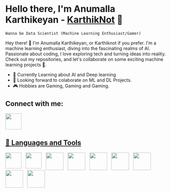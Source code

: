 <h1> Hello there, I'm Anumalla Karthikeyan - <a href="https://github.com/KarthikNot">KarthikNot</a> 👋</h1>

`Wanna be Data Scientist (Machine Learning Enthusiast/Gamer)` 

Hey there! 👋 I'm Anumalla Karthikeyan, or Karthiknot if you prefer. I'm a machine learning enthusiast, diving into the fascinating realms of AI. Passionate about coding, I love exploring tech and turning ideas into reality. Check out my repositories, and let's collaborate on some exciting machine learning projects 🚀.

- 🌱 Currently Learning about AI and Deep learning
- 🤖 Looking forward to colaborate on ML and DL Projects.
- 🎮 Hobbies are Gaming, Gaming and Gaming.


<h2> Connect with me: </h2>

<a href="https://www.linkedin.com/in/karthikeyan-anumalla-b62bb9281/"><img width="50px" src="https://cdn.jsdelivr.net/gh/devicons/devicon/icons/linkedin/linkedin-plain.svg">

<h2> 🧰 Languages and Tools </h2>

<img align="left" width="50px" alt=" " style="padding-right:10px" src="https://cdn.jsdelivr.net/gh/devicons/devicon/icons/vscode/vscode-original.svg">
<img align="left" width="50px" alt=" " style="padding-right:10px" src="https://cdn.jsdelivr.net/gh/devicons/devicon/icons/c/c-original.svg">
<img align="left" width="55px" alt=" " style="padding-right:10px" src="https://cdn.jsdelivr.net/gh/devicons/devicon/icons/cplusplus/cplusplus-original.svg">
<img align="left" width="55px" alt=" " style="padding-right:10px" src="https://cdn.jsdelivr.net/gh/devicons/devicon/icons/java/java-original-wordmark.svg">
<img align="left" width="55px" alt=" " style="padding-right:10px" src="https://cdn.jsdelivr.net/gh/devicons/devicon/icons/python/python-original-wordmark.svg">
<img align="left" width="55px" alt=" " style="padding-right:10px" src="https://cdn.jsdelivr.net/gh/devicons/devicon/icons/pandas/pandas-original-wordmark.svg">
<img align="left" width="55px" alt=" " style="padding-right:10px" src="https://cdn.jsdelivr.net/gh/devicons/devicon/icons/numpy/numpy-original-wordmark.svg">
<img align="left" width="55px" alt=" " style="padding-right:10px" src="https://cdn.jsdelivr.net/gh/devicons/devicon/icons/tensorflow/tensorflow-original.svg">
<img align="left" width="55px" alt=" " style="padding-right:10px" src="https://cdn.jsdelivr.net/gh/devicons/devicon/icons/pytorch/pytorch-original-wordmark.svg">

